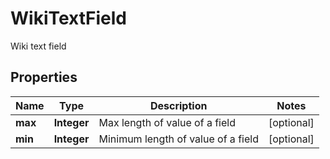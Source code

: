 

# WikiTextField

Wiki text field

## Properties

Name | Type | Description | Notes
------------ | ------------- | ------------- | -------------
**max** | **Integer** | Max length of value of a field |  [optional]
**min** | **Integer** | Minimum length of value of a field |  [optional]



